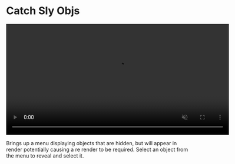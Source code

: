 # Catch Sly Objs

<video controls autoplay loop muted style="width: 120%;">
  <source src="/gifs/catch_sly_objs.mp4" type="video/mp4">
</video>

<br>

Brings up a menu displaying objects that are hidden, but will appear in render potentially causing a re render to be required.
Select an object from the menu to reveal and select it.
